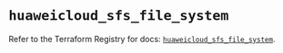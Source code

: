 # `huaweicloud_sfs_file_system`

Refer to the Terraform Registry for docs: [`huaweicloud_sfs_file_system`](https://registry.terraform.io/providers/huaweicloud/huaweicloud/1.71.1/docs/resources/sfs_file_system).
